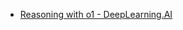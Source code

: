 - [Reasoning with o1 - DeepLearning.AI](https://www.deeplearning.ai/short-courses/reasoning-with-o1/?ref=dailydev)
